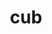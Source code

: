 ---
title: "cub"
layout: cache
categories: [package, v0.19]
meta: {"versions": ["1.16.0"], "compilers": ["gcc@=11.1.0", "gcc@=7.3.1"], "oss": ["amzn2", "ubuntu20.04"], "platforms": ["linux"], "targets": ["x86_64", "x86_64_v3"], "stacks": ["aws-isc", "e4s", "radiuss-aws"], "num_specs": 2, "num_specs_by_stack": {"radiuss-aws": 1, "aws-isc": 1, "e4s": 1}}
spec_details: [{"hash": "g2pqqtddrcv3dchvegtvofsalrincykt", "compiler": "gcc@=7.3.1", "versions": ["1.16.0"], "os": "amzn2", "platform": "linux", "target": "x86_64_v3", "variants": ["build_system=generic"], "stacks": ["radiuss-aws", "aws-isc"], "size": "-", "tarball": "https://binaries.spack.io/releases/v0.19/build_cache/linux-amzn2-x86_64_v3/gcc-7.3.1/cub-1.16.0/linux-amzn2-x86_64_v3-gcc-7.3.1-cub-1.16.0-g2pqqtddrcv3dchvegtvofsalrincykt.spack"}, {"hash": "mvcn2opy7dxa4cgqj2j4cvtsnc72awtk", "compiler": "gcc@=11.1.0", "versions": ["1.16.0"], "os": "ubuntu20.04", "platform": "linux", "target": "x86_64", "variants": ["build_system=generic"], "stacks": ["e4s"], "size": "-", "tarball": "https://binaries.spack.io/releases/v0.19/build_cache/linux-ubuntu20.04-x86_64/gcc-11.1.0/cub-1.16.0/linux-ubuntu20.04-x86_64-gcc-11.1.0-cub-1.16.0-mvcn2opy7dxa4cgqj2j4cvtsnc72awtk.spack"}]
---